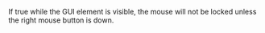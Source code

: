 If true while the GUI element is visible, the mouse will not be locked unless the right mouse button is down.
